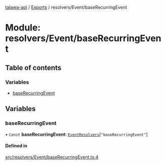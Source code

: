 [talawa-api](../README.md) / [Exports](../modules.md) / resolvers/Event/baseRecurringEvent

# Module: resolvers/Event/baseRecurringEvent

## Table of contents

### Variables

- [baseRecurringEvent](resolvers_Event_baseRecurringEvent.md#baserecurringevent)

## Variables

### baseRecurringEvent

• `Const` **baseRecurringEvent**: [`EventResolvers`](types_generatedGraphQLTypes.md#eventresolvers)[``"baseRecurringEvent"``]

#### Defined in

[src/resolvers/Event/baseRecurringEvent.ts:4](https://github.com/PalisadoesFoundation/talawa-api/blob/9fa6a1c/src/resolvers/Event/baseRecurringEvent.ts#L4)
